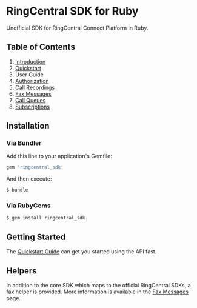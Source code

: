 # RingCentral SDK for Ruby

Unofficial SDK for RingCentral Connect Platform in Ruby.

## Table of Contents

1. [Introduction](index.md)
2. [Quickstart](quickstart.md)
3. User Guide
  1. [Authorization](usage/authorization/Authorization.md)
  1. [Call Recordings](usage/messages/Call-Recordings.md)
  2. [Fax Messages](usage/messages/Fax-Messages.md)
  3. [Call Queues](usage/callqueues/Member-Status.md)
  4. [Subscriptions](usage/notifications/Subscriptions.md)

## Installation

### Via Bundler

Add this line to your application's Gemfile:

```ruby
gem 'ringcentral_sdk'
```

And then execute:

```sh
$ bundle
```

### Via RubyGems

```sh
$ gem install ringcentral_sdk
```

## Getting Started

The [Quickstart Guide](quickstart.md) can get you started using the API fast.

## Helpers

In addition to the core SDK which maps to the official RingCentral SDKs, a fax helper is provided. More information is available in the [Fax Messages](usage/messages/Fax-Messages.md) page.